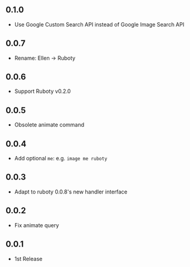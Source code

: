 ## 0.1.0
* Use Google Custom Search API instead of Google Image Search API

## 0.0.7
* Rename: Ellen -> Ruboty

## 0.0.6
* Support Ruboty v0.2.0

## 0.0.5
* Obsolete animate command

## 0.0.4
* Add optional `me`: e.g. `image me ruboty`

## 0.0.3
* Adapt to ruboty 0.0.8's new handler interface

## 0.0.2
* Fix animate query

## 0.0.1
* 1st Release
